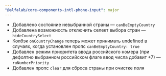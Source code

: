 ```yaml
---
"@alfalab/core-components-intl-phone-input": major
---
```


- Добавлено состояние невыбранной страны — `canBeEmptyCountry`
- Добавлена возможность отключить селект выбора стран — `hideCountrySelect`
- Колбэк `onCountryChange` теперь может принимать undefined в случаях, когда установлен пропс `canBeEmptyCountry: true`
- Добавлен режим приоритета ввода российского номера (при дефолтно выбранном российском флаге ввод числа добавит +7) — `ruNumberPriority`
- Добавлен пропс `clear` для сброса страны при очистке поля
